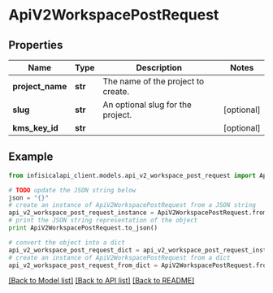 # ApiV2WorkspacePostRequest


## Properties
Name | Type | Description | Notes
------------ | ------------- | ------------- | -------------
**project_name** | **str** | The name of the project to create. | 
**slug** | **str** | An optional slug for the project. | [optional] 
**kms_key_id** | **str** |  | [optional] 

## Example

```python
from infisicalapi_client.models.api_v2_workspace_post_request import ApiV2WorkspacePostRequest

# TODO update the JSON string below
json = "{}"
# create an instance of ApiV2WorkspacePostRequest from a JSON string
api_v2_workspace_post_request_instance = ApiV2WorkspacePostRequest.from_json(json)
# print the JSON string representation of the object
print ApiV2WorkspacePostRequest.to_json()

# convert the object into a dict
api_v2_workspace_post_request_dict = api_v2_workspace_post_request_instance.to_dict()
# create an instance of ApiV2WorkspacePostRequest from a dict
api_v2_workspace_post_request_from_dict = ApiV2WorkspacePostRequest.from_dict(api_v2_workspace_post_request_dict)
```
[[Back to Model list]](../README.md#documentation-for-models) [[Back to API list]](../README.md#documentation-for-api-endpoints) [[Back to README]](../README.md)


